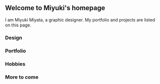 ## Welcome to Miyuki's homepage

I am Miyuki Miyata, a graphic designer. My portfolio and projects are listed on this page.

### Design

### Portfolio

### Hobbies

### More to come
